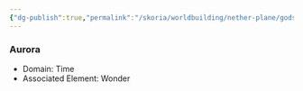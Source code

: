 ```yaml
---
{"dg-publish":true,"permalink":"/skoria/worldbuilding/nether-plane/gods/aurora/","noteIcon":"Deity","created":"2023-06-03T20:22:00.116+02:00","updated":"2023-06-03T20:47:18.140+02:00"}
---
```


### Aurora
- Domain: Time
- Associated Element: Wonder